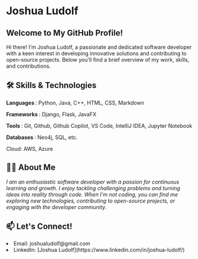 <!---
Joshua-Ludolf/Joshua-Ludolf is a ✨ special ✨ repository because its `README.md` (this file) appears on your GitHub profile.
You can click the Preview link to take a look at your changes.
--->
# Joshua Ludolf
## Welcome to My GitHub Profile!
Hi there! I'm Joshua Ludolf, a passionate and dedicated software developer with a keen interest in developing innovative solutions and contributing to open-source projects. Below you'll find a brief overview of my work, skills, and contributions.

## 🛠 Skills & Technologies
<b> Languages </b>: Python, Java, C++, HTML, CSS, Markdown

<b> Frameworks </b>: Django, Flask, JavaFX

<b> Tools </b>: Git, Github, Github Copilot, VS Code, IntelliJ IDEA, Jupyter Notebook

<b> Databases </b>: Neo4j, SQL, etc.

Cloud: AWS, Azure

## 👨‍💻 About Me
<i> I am an enthusiastic software developer with a passion for continuous learning and growth. I enjoy tackling challenging problems and turning ideas into reality through code. When I'm not coding, you can find me exploring new technologies, contributing to open-source projects, or engaging with the developer community. </i>

## 📫 Let's Connect!
<li>
Email: joshualudolf@gmail.com
</li>
<li>
LinkedIn: [Joshua Ludolf](https://www.linkedin.com/in/joshua-ludolf/)
</li>

